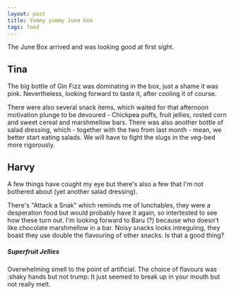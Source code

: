 ```yaml
---
layout: post
title: Yummy yummy June box
tags: food
---
```


The June Box arrived and was looking good at first sight. 

<insert image here />

Tina
-----
The big bottle of Gin Fizz was dominating in the box, just a shame it was pink. Nevertheless, looking forward to taste it, after cooling it of course. 

There were also several snack items, which waited for that afternoon motivation plunge to be devoured - Chickpea puffs, fruit jellies, rosted corn and sweet cereal and marshmellow bars. There was also another bottle of salad dressing, which - together with the two from last month - mean, we better start eating salads. We will have to fight the slugs in the veg-bed more rigorously. 

Harvy
----
A few things have cought my eye but there's also a few that I'm not bothered about (yet another salad dressing).

There's "Attack a Snak" which reminds me of lunchables, they were a desperation food but would probably have it again, so intertested to see how these turn out.
I'm looking forward to Baru (?) because who doesn't like chocolate marshmellow in a bar. Noisy snacks looks intreguiing, they boast they use double the flavouring of other snacks. Is that a good thing?

##### Superfruit Jellies
Overwhelming smell to the point of artificial. The choice of flavours was :shaky hands but not trump: It just seemed to break up in your mouth but not really melt.
